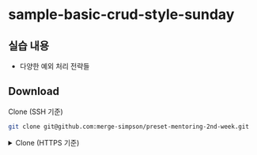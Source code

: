 # sample-basic-crud-style-sunday

## 실습 내용

- 다양한 예외 처리 전략들

## Download

Clone (SSH 기준)

```bash
git clone git@github.com:merge-simpson/preset-mentoring-2nd-week.git
```

<details>
  <summary>Clone (HTTPS 기준)</summary>
    
  ```bash
  git clone https://github.com/merge-simpson/preset-mentoring-2nd-week.git
  ```
</details>
